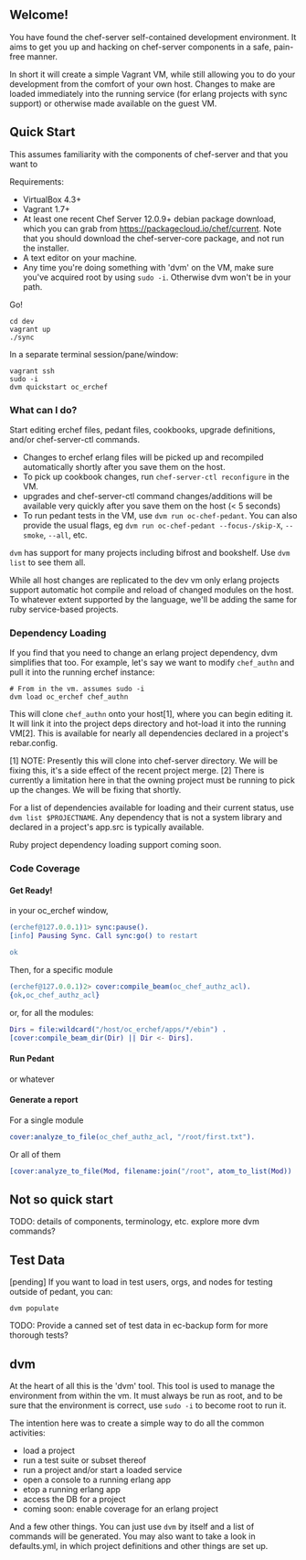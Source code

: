 ##  Welcome!

You have found the chef-server self-contained development environment.
It aims to get you up and hacking on chef-server components in a
safe, pain-free manner.

In short it will create a simple Vagrant VM, while still allowing you to do
your development from the comfort of your own host. Changes to make are
loaded immediately into the running service (for erlang projects with
sync support) or otherwise made available on the guest VM.

## Quick Start

This assumes familiarity with the components of chef-server and that you
want to

Requirements:

* VirtualBox 4.3+
* Vagrant 1.7+
* At least one recent Chef Server 12.0.9+ debian package download,
  which you can grab from https://packagecloud.io/chef/current. Note
  that you should download the chef-server-core package, and not run the
  installer.
* A text editor on your machine.
* Any time you're doing something with 'dvm' on the VM, make sure
  you've acquired root by using `sudo -i`. Otherwise dvm won't be in your
  path.

Go!

    cd dev
    vagrant up
    ./sync

In a separate terminal session/pane/window:

    vagrant ssh
    sudo -i
    dvm quickstart oc_erchef

### What can I do?

Start editing erchef files, pedant files, cookbooks, upgrade definitions,
and/or chef-server-ctl commands.

* Changes to erchef erlang files will be picked up and recompiled
  automatically shortly after you save them on the host.
* To pick up cookbook changes, run `chef-server-ctl reconfigure` in the VM.
* upgrades and chef-server-ctl command changes/additions will be
  available very quickly after you save them on the host (< 5 seconds)
* To run pedant tests in the VM, use `dvm run oc-chef-pedant`.  You can also provide the
  usual flags, eg `dvm run oc-chef-pedant --focus-/skip-X`, `--smoke`, `--all`, etc.

`dvm` has support for many projects including bifrost and bookshelf.  Use `dvm list`
to see them all.

While all host changes are replicated to the dev vm only erlang projects support
automatic hot compile and reload of changed modules on the host. To whatever
extent supported by the language, we'll be adding the same for ruby service-based projects.

### Dependency Loading

If you find that you need to change an erlang project
dependency, dvm simplifies that too. For example, let's say we want to
modify `chef_authn` and pull it into the running erchef instance:

    # From in the vm. assumes sudo -i
    dvm load oc_erchef chef_authn

This will  clone `chef_authn` onto your host[1], where you can begin
editing it. It will link it into the project deps directory and hot-load
it into the running VM[2].  This is available for nearly all dependencies
declared in a project's rebar.config.

[1] NOTE: Presently this will clone into chef-server directory. We will be
 fixing this, it's a side effect of the recent project merge.
[2] There is currently a limitation here in that the owning project must
be running to pick up the changes. We will be fixing that shortly.

For a list of dependencies available for loading and their current
status, use `dvm list $PROJECTNAME`.  Any dependency that is not a
system library and declared in a project's app.src is typically
available.

Ruby project dependency loading support coming soon.

### Code Coverage

#### Get Ready!
in your oc_erchef window,

```erlang
(erchef@127.0.0.1)1> sync:pause().
[info] Pausing Sync. Call sync:go() to restart

ok
```

Then, for a specific module
```erlang
(erchef@127.0.0.1)2> cover:compile_beam(oc_chef_authz_acl).
{ok,oc_chef_authz_acl}
```

or, for all the modules:

```erlang
Dirs = file:wildcard("/host/oc_erchef/apps/*/ebin") .
[cover:compile_beam_dir(Dir) || Dir <- Dirs].
```

#### Run Pedant
or whatever

#### Generate a report
For a single module
```erlang
cover:analyze_to_file(oc_chef_authz_acl, "/root/first.txt").
```

Or all of them
```erlang
[cover:analyze_to_file(Mod, filename:join("/root", atom_to_list(Mod)) || Mod <- cover:modules()].
```

## Not so quick start

TODO: details of components, terminology, etc. explore more dvm
commands?

## Test Data

[pending] If you want to load in test users, orgs, and nodes for testing outside
of pedant, you can:

`dvm populate`

TODO: Provide a canned set of test data in ec-backup form for more thorough tests?
##  dvm

At the heart of all this is the 'dvm' tool.  This tool
is used to manage the environment from within
the vm.  It must always be run as root, and to be sure that the
environment is correct, use `sudo -i` to become root to run it.

The intention here was to create a simple way to do all the
common activities:

* load a project
* run a test suite or subset thereof
* run a project and/or start a loaded service
* open a console to a running erlang app
* etop a running erlang app
* access the DB for a project
* coming soon: enable coverage for an erlang project

And a few other things.  You can just use `dvm` by itself and a list of
commands will be generated. You may also want to take a look in
defaults.yml, in which project definitions and other things are set up.

